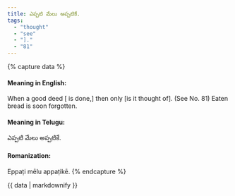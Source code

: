 ```yaml
---
title: ఎప్పటి మేలు అప్పటికే.
tags:
  - "thought"
  - "see"
  - "]."
  - "81"
---
```


{% capture data %}
#### Meaning in English:
When a good deed [ is done,] then only [is it thought of].
(See No. 81)
Eaten bread is soon forgotten.

#### Meaning in Telugu:
ఎప్పటి మేలు అప్పటికే.

#### Romanization:
Eppaṭi mēlu appaṭikē.
{% endcapture %}

{{ data | markdownify }}

